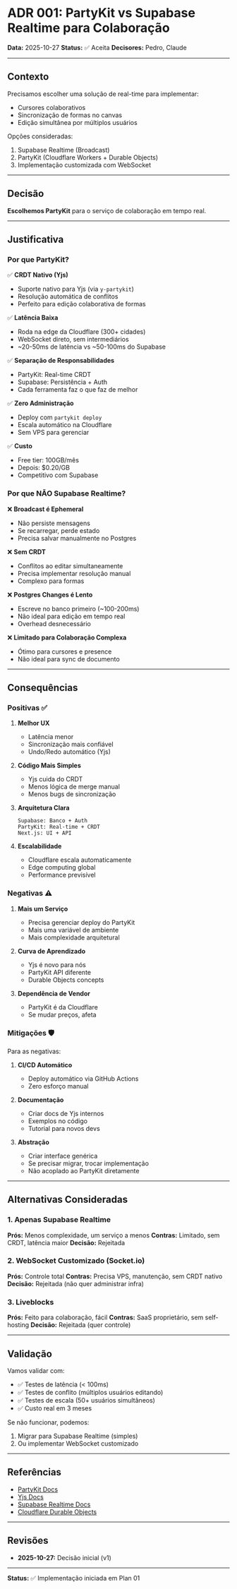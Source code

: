 # ADR 001: PartyKit vs Supabase Realtime para Colaboração

**Data:** 2025-10-27
**Status:** ✅ Aceita
**Decisores:** Pedro, Claude

---

## Contexto

Precisamos escolher uma solução de real-time para implementar:
- Cursores colaborativos
- Sincronização de formas no canvas
- Edição simultânea por múltiplos usuários

Opções consideradas:
1. Supabase Realtime (Broadcast)
2. PartyKit (Cloudflare Workers + Durable Objects)
3. Implementação customizada com WebSocket

---

## Decisão

**Escolhemos PartyKit** para o serviço de colaboração em tempo real.

---

## Justificativa

### Por que PartyKit?

✅ **CRDT Nativo (Yjs)**
- Suporte nativo para Yjs (via `y-partykit`)
- Resolução automática de conflitos
- Perfeito para edição colaborativa de formas

✅ **Latência Baixa**
- Roda na edge da Cloudflare (300+ cidades)
- WebSocket direto, sem intermediários
- ~20-50ms de latência vs ~50-100ms do Supabase

✅ **Separação de Responsabilidades**
- PartyKit: Real-time CRDT
- Supabase: Persistência + Auth
- Cada ferramenta faz o que faz de melhor

✅ **Zero Administração**
- Deploy com `partykit deploy`
- Escala automático na Cloudflare
- Sem VPS para gerenciar

✅ **Custo**
- Free tier: 100GB/mês
- Depois: $0.20/GB
- Competitivo com Supabase

### Por que NÃO Supabase Realtime?

❌ **Broadcast é Ephemeral**
- Não persiste mensagens
- Se recarregar, perde estado
- Precisa salvar manualmente no Postgres

❌ **Sem CRDT**
- Conflitos ao editar simultaneamente
- Precisa implementar resolução manual
- Complexo para formas

❌ **Postgres Changes é Lento**
- Escreve no banco primeiro (~100-200ms)
- Não ideal para edição em tempo real
- Overhead desnecessário

❌ **Limitado para Colaboração Complexa**
- Ótimo para cursores e presence
- Não ideal para sync de documento

---

## Consequências

### Positivas ✅

1. **Melhor UX**
   - Latência menor
   - Sincronização mais confiável
   - Undo/Redo automático (Yjs)

2. **Código Mais Simples**
   - Yjs cuida do CRDT
   - Menos lógica de merge manual
   - Menos bugs de sincronização

3. **Arquitetura Clara**
   ```
   Supabase: Banco + Auth
   PartyKit: Real-time + CRDT
   Next.js: UI + API
   ```

4. **Escalabilidade**
   - Cloudflare escala automaticamente
   - Edge computing global
   - Performance previsível

### Negativas ⚠️

1. **Mais um Serviço**
   - Precisa gerenciar deploy do PartyKit
   - Mais uma variável de ambiente
   - Mais complexidade arquitetural

2. **Curva de Aprendizado**
   - Yjs é novo para nós
   - PartyKit API diferente
   - Durable Objects concepts

3. **Dependência de Vendor**
   - PartyKit é da Cloudflare
   - Se mudar preços, afeta

### Mitigações 🛡️

Para as negativas:

1. **CI/CD Automático**
   - Deploy automático via GitHub Actions
   - Zero esforço manual

2. **Documentação**
   - Criar docs de Yjs internos
   - Exemplos no código
   - Tutorial para novos devs

3. **Abstração**
   - Criar interface genérica
   - Se precisar migrar, trocar implementação
   - Não acoplado ao PartyKit diretamente

---

## Alternativas Consideradas

### 1. Apenas Supabase Realtime
**Prós:** Menos complexidade, um serviço a menos
**Contras:** Limitado, sem CRDT, latência maior
**Decisão:** Rejeitada

### 2. WebSocket Customizado (Socket.io)
**Prós:** Controle total
**Contras:** Precisa VPS, manutenção, sem CRDT nativo
**Decisão:** Rejeitada (não quer administrar infra)

### 3. Liveblocks
**Prós:** Feito para colaboração, fácil
**Contras:** SaaS proprietário, sem self-hosting
**Decisão:** Rejeitada (quer controle)

---

## Validação

Vamos validar com:
- ✅ Testes de latência (< 100ms)
- ✅ Testes de conflito (múltiplos usuários editando)
- ✅ Testes de escala (50+ usuários simultâneos)
- ✅ Custo real em 3 meses

Se não funcionar, podemos:
1. Migrar para Supabase Realtime (simples)
2. Ou implementar WebSocket customizado

---

## Referências

- [PartyKit Docs](https://docs.partykit.io)
- [Yjs Docs](https://docs.yjs.dev)
- [Supabase Realtime Docs](https://supabase.com/docs/guides/realtime)
- [Cloudflare Durable Objects](https://developers.cloudflare.com/durable-objects/)

---

## Revisões

- **2025-10-27:** Decisão inicial (v1)

---

**Status:** ✅ Implementação iniciada em Plan 01
